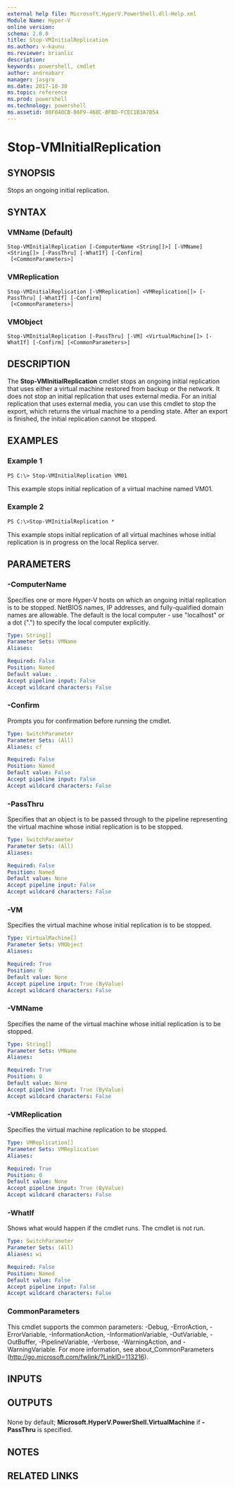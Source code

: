 ```yaml
---
external help file: Microsoft.HyperV.PowerShell.dll-Help.xml
Module Name: Hyper-V
online version: 
schema: 2.0.0
title: Stop-VMInitialReplication
ms.author: v-kaunu
ms.reviewer: brianlic
description: 
keywords: powershell, cmdlet
author: andreabarr
manager: jasgro
ms.date: 2017-10-30
ms.topic: reference
ms.prod: powershell
ms.technology: powershell
ms.assetid: 08F040CB-B6F9-468C-8FBD-FCEC1B3A7B54
---
```


# Stop-VMInitialReplication

## SYNOPSIS
Stops an ongoing initial replication.

## SYNTAX

### VMName (Default)
```
Stop-VMInitialReplication [-ComputerName <String[]>] [-VMName] <String[]> [-PassThru] [-WhatIf] [-Confirm]
 [<CommonParameters>]
```

### VMReplication
```
Stop-VMInitialReplication [-VMReplication] <VMReplication[]> [-PassThru] [-WhatIf] [-Confirm]
 [<CommonParameters>]
```

### VMObject
```
Stop-VMInitialReplication [-PassThru] [-VM] <VirtualMachine[]> [-WhatIf] [-Confirm] [<CommonParameters>]
```

## DESCRIPTION
The **Stop-VMInitialReplication** cmdlet stops an ongoing initial replication that uses either a virtual machine restored from backup or the network.
It does not stop an initial replication that uses external media.
For an initial replication that uses external media, you can use this cmdlet to stop the export, which returns the virtual machine to a pending state.
After an export is finished, the initial replication cannot be stopped.

## EXAMPLES

### Example 1
```
PS C:\> Stop-VMInitialReplication VM01
```

This example stops initial replication of a virtual machine named VM01.

### Example 2
```
PS C:\>Stop-VMInitialReplication *
```

This example stops initial replication of all virtual machines whose initial replication is in progress on the local Replica server.

## PARAMETERS

### -ComputerName
Specifies one or more Hyper-V hosts on which an ongoing initial replication is to be stopped.
NetBIOS names, IP addresses, and fully-qualified domain names are allowable.
The default is the local computer - use "localhost" or a dot (".") to specify the local computer explicitly.

```yaml
Type: String[]
Parameter Sets: VMName
Aliases: 

Required: False
Position: Named
Default value: .
Accept pipeline input: False
Accept wildcard characters: False
```

### -Confirm
Prompts you for confirmation before running the cmdlet.

```yaml
Type: SwitchParameter
Parameter Sets: (All)
Aliases: cf

Required: False
Position: Named
Default value: False
Accept pipeline input: False
Accept wildcard characters: False
```

### -PassThru
Specifies that an object is to be passed through to the pipeline representing the virtual machine whose initial replication is to be stopped.

```yaml
Type: SwitchParameter
Parameter Sets: (All)
Aliases: 

Required: False
Position: Named
Default value: None
Accept pipeline input: False
Accept wildcard characters: False
```

### -VM
Specifies the virtual machine whose initial replication is to be stopped.

```yaml
Type: VirtualMachine[]
Parameter Sets: VMObject
Aliases: 

Required: True
Position: 0
Default value: None
Accept pipeline input: True (ByValue)
Accept wildcard characters: False
```

### -VMName
Specifies the name of the virtual machine whose initial replication is to be stopped.

```yaml
Type: String[]
Parameter Sets: VMName
Aliases: 

Required: True
Position: 0
Default value: None
Accept pipeline input: True (ByValue)
Accept wildcard characters: False
```

### -VMReplication
Specifies the virtual machine replication to be stopped.

```yaml
Type: VMReplication[]
Parameter Sets: VMReplication
Aliases: 

Required: True
Position: 0
Default value: None
Accept pipeline input: True (ByValue)
Accept wildcard characters: False
```

### -WhatIf
Shows what would happen if the cmdlet runs.
The cmdlet is not run.

```yaml
Type: SwitchParameter
Parameter Sets: (All)
Aliases: wi

Required: False
Position: Named
Default value: False
Accept pipeline input: False
Accept wildcard characters: False
```

### CommonParameters
This cmdlet supports the common parameters: -Debug, -ErrorAction, -ErrorVariable, -InformationAction, -InformationVariable, -OutVariable, -OutBuffer, -PipelineVariable, -Verbose, -WarningAction, and -WarningVariable. For more information, see about_CommonParameters (http://go.microsoft.com/fwlink/?LinkID=113216).

## INPUTS

## OUTPUTS

###  
None by default; **Microsoft.HyperV.PowerShell.VirtualMachine** if **-PassThru** is specified.

## NOTES

## RELATED LINKS

